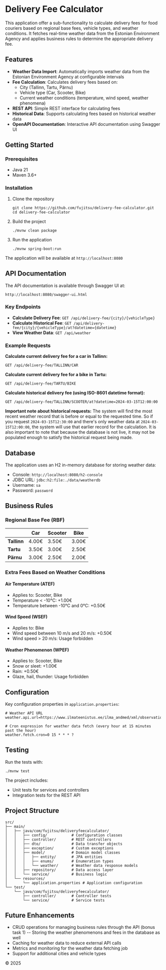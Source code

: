 # Delivery Fee Calculator

This application offer a sub-functionality to calculate delivery fees for food couriers based on regional base fees, vehicle types, and weather conditions. It fetches real-time weather data from the Estonian Environment Agency and applies business rules to determine the appropriate delivery fee.

## Features

- **Weather Data Import**: Automatically imports weather data from the Estonian Environment Agency at configurable intervals
- **Fee Calculation**: Calculates delivery fees based on:
    - City (Tallinn, Tartu, Pärnu)
    - Vehicle type (Car, Scooter, Bike)
    - Current weather conditions (temperature, wind speed, weather phenomena)
- **REST API**: Simple REST interface for calculating fees
- **Historical Data**: Supports calculating fees based on historical weather data 
- **OpenAPI Documentation**: Interactive API documentation using Swagger UI

## Getting Started

### Prerequisites

- Java 21
- Maven 3.6+

### Installation

1. Clone the repository
   ```
   git clone https://github.com/fujitsu/delivery-fee-calculator.git
   cd delivery-fee-calculator
   ```

2. Build the project
   ```
   ./mvnw clean package
   ```

3. Run the application
   ```
   ./mvnw spring-boot:run
   ```

The application will be available at `http://localhost:8080`

## API Documentation

The API documentation is available through Swagger UI at:
```
http://localhost:8080/swagger-ui.html
```

### Key Endpoints

- **Calculate Delivery Fee**: `GET /api/delivery-fee/{city}/{vehicleType}`
- **Calculate Historical Fee**: `GET /api/delivery-fee/{city}/{vehicleType}/at?datetime={datetime}`
- **View Weather Data**: `GET /api/weather`

### Example Requests

**Calculate current delivery fee for a car in Tallinn:**
```
GET /api/delivery-fee/TALLINN/CAR
```

**Calculate current delivery fee for a bike in Tartu:**
```
GET /api/delivery-fee/TARTU/BIKE
```

**Calculate historical delivery fee (using ISO-8601 datetime format):**
```
GET /api/delivery-fee/TALLINN/SCOOTER/at?datetime=2024-03-15T12:00:00
```

**Important note about historical requests:** The system will find the most recent weather record that is before or equal to the requested time. So if you request `2024-03-15T12:30:00` and there's only weather data at `2024-03-15T12:00:00`, the system will use that earlier record for the calculation. It is also important to note that because the database is not live, it may not be populated enough to satisfy the historical request being made.

## Database

The application uses an H2 in-memory database for storing weather data:

- Console: `http://localhost:8080/h2-console`
- JDBC URL: `jdbc:h2:file:./data/weatherdb`
- Username: `sa`
- Password: `password`

## Business Rules

### Regional Base Fee (RBF)

|              | Car   | Scooter | Bike  |
|--------------|-------|---------|-------|
| **Tallinn**  | 4.00€ | 3.50€   | 3.00€ |
| **Tartu**    | 3.50€ | 3.00€   | 2.50€ |
| **Pärnu**    | 3.00€ | 2.50€   | 2.00€ |

### Extra Fees Based on Weather Conditions

#### Air Temperature (ATEF)
- Applies to: Scooter, Bike
- Temperature < -10°C: +1.00€
- Temperature between -10°C and 0°C: +0.50€

#### Wind Speed (WSEF)
- Applies to: Bike
- Wind speed between 10 m/s and 20 m/s: +0.50€
- Wind speed > 20 m/s: Usage forbidden

#### Weather Phenomenon (WPEF)
- Applies to: Scooter, Bike
- Snow or sleet: +1.00€
- Rain: +0.50€
- Glaze, hail, thunder: Usage forbidden

## Configuration

Key configuration properties in `application.properties`:

```properties
# Weather API URL
weather.api.url=https://www.ilmateenistus.ee/ilma_andmed/xml/observations.php

# Cron expression for weather data fetch (every hour at 15 minutes past the hour)
weather.fetch.cron=0 15 * * * ?
```

## Testing

Run the tests with:
```
./mvnw test
```

The project includes:
- Unit tests for services and controllers
- Integration tests for the REST API

## Project Structure

```
src/
├── main/
│   ├── java/com/fujitsu/deliveryfeecalculator/
│   │   ├── config/           # Configuration classes
│   │   ├── controller/       # REST controllers
│   │   ├── dto/              # Data transfer objects
│   │   ├── exception/        # Custom exceptions
│   │   ├── model/            # Domain model classes
│   │   │   ├── entity/       # JPA entities
│   │   │   ├── enums/        # Enumeration types
│   │   │   └── weather/      # Weather data response models
│   │   ├── repository/       # Data access layer
│   │   └── service/          # Business logic
│   └── resources/
│       └── application.properties # Application configuration
└── test/
    └── java/com/fujitsu/deliveryfeecalculator/
        ├── controller/       # Controller tests
        └── service/          # Service tests
```

## Future Enhancements

- CRUD operations for managing business rules through the API (bonus task 1)
-- Storing the weather phenomenons and fees in the database as well
- Caching for weather data to reduce external API calls
- Metrics and monitoring for the weather data fetching job
- Support for additional cities and vehicle types

 © 2025 